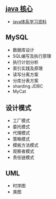 ## [java 核心](https://docs.oracle.com/javase/8/docs/)

- [java体系学习资料](docs/java体系学习资料汇总.md)

## MySQL

- 数据库设计
- SQL编写及执行原理
- 执行计划分析
- 索引实践及原理
- 读写分离方案
- 分库分表方案
- sharding JDBC
- MyCat

## 设计模式

- 工厂模式
- 委托模式
- 代理模式
- 策略模式
- 模板方法模式
- 观察者模式
- 责任链模式

## UML

- 时序图
- 类图